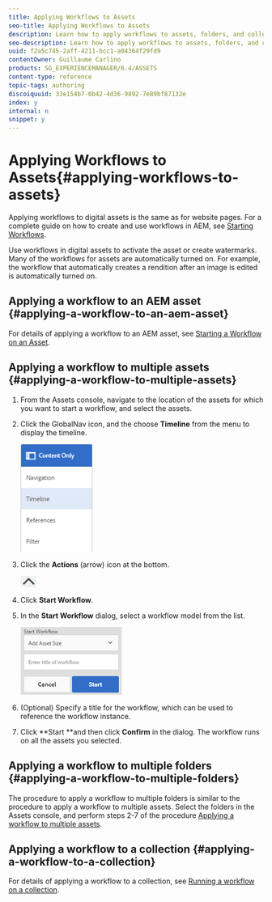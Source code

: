 ```yaml
---
title: Applying Workflows to Assets
seo-title: Applying Workflows to Assets
description: Learn how to apply workflows to assets, folders, and collections in AEM Assets.
seo-description: Learn how to apply workflows to assets, folders, and collections in AEM Assets.
uuid: f2a5c745-2aff-4211-bcc1-a04364f29fd9
contentOwner: Guillaume Carlino
products: SG_EXPERIENCEMANAGER/6.4/ASSETS
content-type: reference
topic-tags: authoring
discoiquuid: 33e154b7-0b42-4d36-9892-7e89bf87132e
index: y
internal: n
snippet: y
---
```


# Applying Workflows to Assets{#applying-workflows-to-assets}

<!--
Comment Type: remark
Last Modified By: Alva Ware-Bevacqui (alvawb)
Last Modified Date: 2017-11-30T05:28:25.607-0500
<p>Move it to authoring and Chiradeep to edit/update</p>
-->

Applying workflows to digital assets is the same as for website pages. For a complete guide on how to create and use workflows in AEM, see [Starting Workflows](../../sites/authoring/using/workflows-participating.md).

Use workflows in digital assets to activate the asset or create watermarks. Many of the workflows for assets are automatically turned on. For example, the workflow that automatically creates a rendition after an image is edited is automatically turned on.

<!--
Comment Type: remark
Last Modified By: unknown unknown (ltrielof)
Last Modified Date: 2017-11-30T05:28:25.628-0500
<p>We also need to explain that DAM uses workflows for asset processing, which workflows there are out of the box, which workflow launcher configurations and how to add new auto-processing workflows.</p>
<p><br /> </p>
<p>Create a new workflow, Create a new workflow launcher configuration for /content/dam and dam:Asset - connect launcher config to new workflow. Add the steps you need to the workflow.</p>
-->

<!--
Comment Type: draft

<p>To add new auto-processing workflows:<br /> </p>
<ol>
<li>Create a new workflow.</li>
<li>Create a new workflow launcher configuration for /content/dam and dam:Asset.</li>
<li>Connect the launcher configuration to the new workflow.</li>
<li>Add the steps you need to the workflow.</li>
</ol>
<p> </p>
-->

## Applying a workflow to an AEM asset {#applying-a-workflow-to-an-aem-asset}

For details of applying a workflow to an AEM asset, see [Starting a Workflow on an Asset](../../assets/using/managing-assets-touch-ui.md#startingaworkflowonanasset).

## Applying a workflow to multiple assets {#applying-a-workflow-to-multiple-assets}

1. From the Assets console, navigate to the location of the assets for which you want to start a workflow, and select the assets.
1. Click the GlobalNav icon, and the choose **Timeline** from the menu to display the timeline.

   ![](assets/chlimage_1-143.png)

1. Click the **Actions** (arrow) icon at the bottom.

   ![](assets/chlimage_1-144.png)

1. Click **Start Workflow**.
1. In the **Start Workflow** dialog, select a workflow model from the list.

   ![](assets/chlimage_1-145.png)

1. (Optional) Specify a title for the workflow, which can be used to reference the workflow instance.
1. Click **Start **and then click **Confirm** in the dialog. The workflow runs on all the assets you selected.

## Applying a workflow to multiple folders {#applying-a-workflow-to-multiple-folders}

The procedure to apply a workflow to multiple folders is similar to the procedure to apply a workflow to multiple assets. Select the folders in the Assets console, and perform steps 2-7 of the procedure [Applying a workflow to multiple assets](../../assets/using/assets-workflow.md#applying-a-workflow-to-multiple-assets).

## Applying a workflow to a collection {#applying-a-workflow-to-a-collection}

For details of applying a workflow to a collection, see [Running a workflow on a collection](../../assets/using/managing-collections-touch-ui.md#runningaworkflowonacollection).
